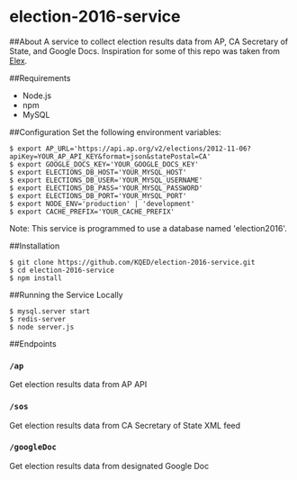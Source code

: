 # election-2016-service

##About
A service to collect election results data from AP, CA Secretary of State, and Google Docs. Inspiration for some of this repo was taken from [Elex](https://github.com/newsdev/elex).

##Requirements
- Node.js
- npm
- MySQL

##Configuration
Set the following environment variables:
```
$ export AP_URL='https://api.ap.org/v2/elections/2012-11-06?apiKey=YOUR_AP_API_KEY&format=json&statePostal=CA'
$ export GOOGLE_DOCS_KEY='YOUR_GOOGLE_DOCS_KEY'
$ export ELECTIONS_DB_HOST='YOUR_MYSQL_HOST'
$ export ELECTIONS_DB_USER='YOUR_MYSQL_USERNAME'
$ export ELECTIONS_DB_PASS='YOUR_MYSQL_PASSWORD'
$ export ELECTIONS_DB_PORT='YOUR_MYSQL_PORT'
$ export NODE_ENV='production' | 'development'
$ export CACHE_PREFIX='YOUR_CACHE_PREFIX'
```
Note: This service is programmed to use a database named 'election2016'.

##Installation
```
$ git clone https://github.com/KQED/election-2016-service.git
$ cd election-2016-service
$ npm install
```

##Running the Service Locally
```
$ mysql.server start
$ redis-server
$ node server.js
```

##Endpoints
### `/ap`
Get election results data from AP API

### `/sos`
Get election results data from CA Secretary of State XML feed

### `/googleDoc`
Get election results data from designated Google Doc




